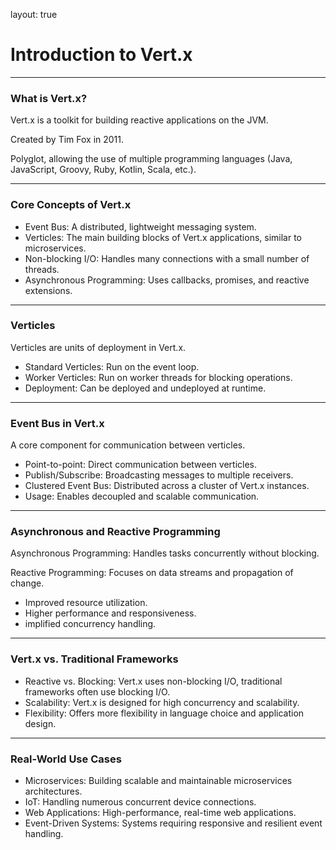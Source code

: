 layout: true

# Introduction to Vert.x

---

### What is Vert.x?

Vert.x is a toolkit for building reactive applications on the JVM.

Created by Tim Fox in 2011.

Polyglot, allowing the use of multiple programming languages (Java, JavaScript, Groovy, Ruby, Kotlin, Scala, etc.).

--- 

### Core Concepts of Vert.x

- Event Bus: A distributed, lightweight messaging system.
- Verticles: The main building blocks of Vert.x applications, similar to microservices.
- Non-blocking I/O: Handles many connections with a small number of threads.
- Asynchronous Programming: Uses callbacks, promises, and reactive extensions.

---

### Verticles

Verticles are units of deployment in Vert.x.

- Standard Verticles: Run on the event loop.
- Worker Verticles: Run on worker threads for blocking operations.
- Deployment: Can be deployed and undeployed at runtime.

---

### Event Bus in Vert.x

A core component for communication between verticles.

- Point-to-point: Direct communication between verticles.
- Publish/Subscribe: Broadcasting messages to multiple receivers.
- Clustered Event Bus: Distributed across a cluster of Vert.x instances.
- Usage: Enables decoupled and scalable communication.

---

### Asynchronous and Reactive Programming

Asynchronous Programming: Handles tasks concurrently without blocking.

Reactive Programming: Focuses on data streams and propagation of change.

- Improved resource utilization.
- Higher performance and responsiveness.
- implified concurrency handling.

---

### Vert.x vs. Traditional Frameworks

- Reactive vs. Blocking: Vert.x uses non-blocking I/O, traditional frameworks often use blocking I/O.
- Scalability: Vert.x is designed for high concurrency and scalability.
- Flexibility: Offers more flexibility in language choice and application design.

---

### Real-World Use Cases

- Microservices: Building scalable and maintainable microservices architectures.
- IoT: Handling numerous concurrent device connections.
- Web Applications: High-performance, real-time web applications.
- Event-Driven Systems: Systems requiring responsive and resilient event handling.
